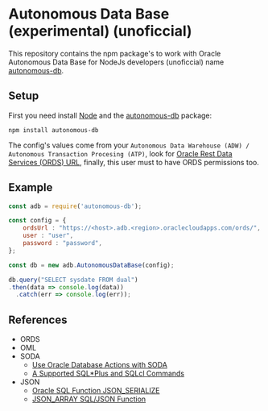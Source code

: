 # Autonomous Data Base (experimental) (unoficcial)

This repository contains the npm package's to work with Oracle Autonomous Data Base for NodeJs developers (unoficcial) name [autonomous-db](https://www.npmjs.com/package/autonomous-db).

## Setup

First you need install [Node](https://nodejs.org/en/) and the [autonomous-db](https://www.npmjs.com/package/autonomous-db) package:

```shell
npm install autonomous-db
```

The config's values come from your `Autonomous Data Warehouse (ADW) / Autonomous Transaction Procesing (ATP)`, look for [Oracle Rest Data Services (ORDS) URL](https://docs.oracle.com/en/cloud/paas/autonomous-database/adbsa/ords-access.html), finally, this user must to have ORDS permissions too.

## Example

```javascript
const adb = require('autonomous-db');

const config = {
    ordsUrl : "https://<host>.adb.<region>.oraclecloudapps.com/ords/",
    user : "user",
    password : "password",
};

const db = new adb.AutonomousDataBase(config);

db.query("SELECT sysdate FROM dual")
.then(data => console.log(data))
  .catch(err => console.log(err));
```

## References

- ORDS
- OML
- SODA
  - [Use Oracle Database Actions with SODA](https://docs.oracle.com/en/cloud/paas/autonomous-json-database/ajdug/use-oracle-database-actions-soda.html)
  - [A Supported SQL*Plus and SQLcl Commands](https://docs.oracle.com/en/database/oracle/sql-developer-web/sdwad/supported-commands.html#GUID-397F6B3F-9EA7-4BF6-A446-E4EFB2A7DA7F)
- JSON
  - [Oracle SQL Function JSON_SERIALIZE](https://docs.oracle.com/en/database/oracle/oracle-database/19/adjsn/oracle-sql-function-json_serialize.html#GUID-667D37FF-F5FB-465D-B8AE-DAE88F191B2F)
  - [JSON_ARRAY SQL/JSON Function](https://docs.oracle.com/en/database/oracle/oracle-database/12.2/adjsn/generation.html#GUID-F942D202-E4BB-4ED8-997E-AEBD6D8ED8C1)
